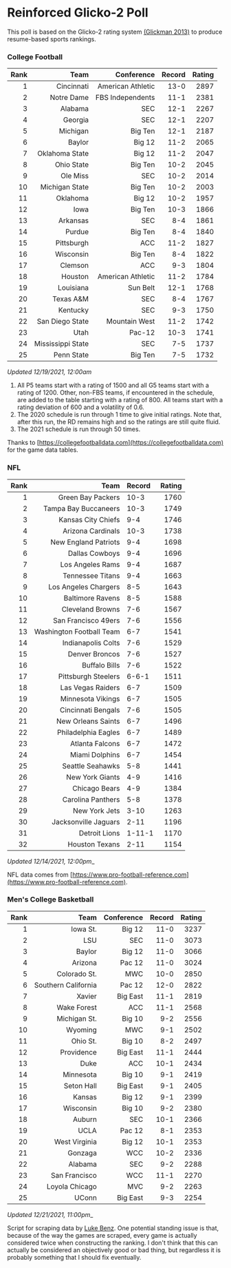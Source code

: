 # Reinforced Glicko-2 Poll

This poll is based on the Glicko-2 rating system [\(Glickman 2013\)](http://glicko.net/glicko/glicko2.pdf) to produce resume-based sports rankings.

### College Football
| Rank  | Team                 | Conference           | Record   | Rating |
| ---:  | ---:                 | ---:                 | ---:     | ---:   |
| 1     | Cincinnati           | American Athletic    | 13-0     | 2897   |
| 2     | Notre Dame           | FBS Independents     | 11-1     | 2381   |
| 3     | Alabama              | SEC                  | 12-1     | 2267   |
| 4     | Georgia              | SEC                  | 12-1     | 2207   |
| 5     | Michigan             | Big Ten              | 12-1     | 2187   |
| 6     | Baylor               | Big 12               | 11-2     | 2065   |
| 7     | Oklahoma State       | Big 12               | 11-2     | 2047   |
| 8     | Ohio State           | Big Ten              | 10-2     | 2045   |
| 9     | Ole Miss             | SEC                  | 10-2     | 2014   |
| 10    | Michigan State       | Big Ten              | 10-2     | 2003   |
| 11    | Oklahoma             | Big 12               | 10-2     | 1957   |
| 12    | Iowa                 | Big Ten              | 10-3     | 1866   |
| 13    | Arkansas             | SEC                  | 8-4      | 1861   |
| 14    | Purdue               | Big Ten              | 8-4      | 1840   |
| 15    | Pittsburgh           | ACC                  | 11-2     | 1827   |
| 16    | Wisconsin            | Big Ten              | 8-4      | 1822   |
| 17    | Clemson              | ACC                  | 9-3      | 1804   |
| 18    | Houston              | American Athletic    | 11-2     | 1784   |
| 19    | Louisiana            | Sun Belt             | 12-1     | 1768   |
| 20    | Texas A&M            | SEC                  | 8-4      | 1767   |
| 21    | Kentucky             | SEC                  | 9-3      | 1750   |
| 22    | San Diego State      | Mountain West        | 11-2     | 1742   |
| 23    | Utah                 | Pac-12               | 10-3     | 1741   |
| 24    | Mississippi State    | SEC                  | 7-5      | 1737   |
| 25    | Penn State           | Big Ten              | 7-5      | 1732   |
_Updated 12/19/2021, 12:00am_

1. All P5 teams start with a rating of 1500 and all G5 teams start with a rating of 1200. Other, non-FBS teams, if encountered in the schedule, are added to the table starting with a rating of 800. All teams start with a rating deviation of 600 and a volatility of 0.6.
2. The 2020 schedule is run through 1 time to give initial ratings. Note that, after this run, the RD remains high and so the ratings are still quite fluid.
3. The 2021 schedule is run through 50 times.

Thanks to [https://collegefootballdata.com](https://collegefootballdata.com) for the game data tables.

### NFL
| Rank  | Team                       | Record   | Rating |
| ---:  | ---:                       | :---     | ---:   |
| 1     | Green Bay Packers          | 10-3     | 1760   |
| 2     | Tampa Bay Buccaneers       | 10-3     | 1749   |
| 3     | Kansas City Chiefs         | 9-4      | 1746   |
| 4     | Arizona Cardinals          | 10-3     | 1738   |
| 5     | New England Patriots       | 9-4      | 1698   |
| 6     | Dallas Cowboys             | 9-4      | 1696   |
| 7     | Los Angeles Rams           | 9-4      | 1687   |
| 8     | Tennessee Titans           | 9-4      | 1663   |
| 9     | Los Angeles Chargers       | 8-5      | 1643   |
| 10    | Baltimore Ravens           | 8-5      | 1588   |
| 11    | Cleveland Browns           | 7-6      | 1567   |
| 12    | San Francisco 49ers        | 7-6      | 1556   |
| 13    | Washington Football Team   | 6-7      | 1541   |
| 14    | Indianapolis Colts         | 7-6      | 1529   |
| 15    | Denver Broncos             | 7-6      | 1527   |
| 16    | Buffalo Bills              | 7-6      | 1522   |
| 17    | Pittsburgh Steelers        | 6-6-1    | 1511   |
| 18    | Las Vegas Raiders          | 6-7      | 1509   |
| 19    | Minnesota Vikings          | 6-7      | 1505   |
| 20    | Cincinnati Bengals         | 7-6      | 1505   |
| 21    | New Orleans Saints         | 6-7      | 1496   |
| 22    | Philadelphia Eagles        | 6-7      | 1489   |
| 23    | Atlanta Falcons            | 6-7      | 1472   |
| 24    | Miami Dolphins             | 6-7      | 1454   |
| 25    | Seattle Seahawks           | 5-8      | 1441   |
| 26    | New York Giants            | 4-9      | 1416   |
| 27    | Chicago Bears              | 4-9      | 1384   |
| 28    | Carolina Panthers          | 5-8      | 1378   |
| 29    | New York Jets              | 3-10     | 1263   |
| 30    | Jacksonville Jaguars       | 2-11     | 1196   |
| 31    | Detroit Lions              | 1-11-1   | 1170   |
| 32    | Houston Texans             | 2-11     | 1154   |
_Updated 12/14/2021, 12:00pm__

NFL data comes from [https://www.pro-football-reference.com](https://www.pro-football-reference.com).

### Men's College Basketball
| Rank  | Team                 | Conference | Record   | Rating |
| ---:  | ---:                 | ---:       | ---:     | ---:   |
| 1     | Iowa St.             | Big 12     | 11-0     | 3237   |
| 2     | LSU                  | SEC        | 11-0     | 3073   |
| 3     | Baylor               | Big 12     | 11-0     | 3066   |
| 4     | Arizona              | Pac 12     | 11-0     | 3024   |
| 5     | Colorado St.         | MWC        | 10-0     | 2850   |
| 6     | Southern California  | Pac 12     | 12-0     | 2822   |
| 7     | Xavier               | Big East   | 11-1     | 2819   |
| 8     | Wake Forest          | ACC        | 11-1     | 2568   |
| 9     | Michigan St.         | Big 10     | 9-2      | 2556   |
| 10    | Wyoming              | MWC        | 9-1      | 2502   |
| 11    | Ohio St.             | Big 10     | 8-2      | 2497   |
| 12    | Providence           | Big East   | 11-1     | 2444   |
| 13    | Duke                 | ACC        | 10-1     | 2434   |
| 14    | Minnesota            | Big 10     | 9-1      | 2419   |
| 15    | Seton Hall           | Big East   | 9-1      | 2405   |
| 16    | Kansas               | Big 12     | 9-1      | 2399   |
| 17    | Wisconsin            | Big 10     | 9-2      | 2380   |
| 18    | Auburn               | SEC        | 10-1     | 2366   |
| 19    | UCLA                 | Pac 12     | 8-1      | 2353   |
| 20    | West Virginia        | Big 12     | 10-1     | 2353   |
| 21    | Gonzaga              | WCC        | 10-2     | 2336   |
| 22    | Alabama              | SEC        | 9-2      | 2288   |
| 23    | San Francisco        | WCC        | 11-1     | 2270   |
| 24    | Loyola Chicago       | MVC        | 9-2      | 2263   |
| 25    | UConn                | Big East   | 9-3      | 2254   |
_Updated 12/21/2021, 11:00pm__

Script for scraping data by [Luke Benz](https://github.com/lbenz730/NCAA_Hoops).
One potential standing issue is that, because of the way the games are scraped, every game is actually considered twice when constructing the ranking. I don't think that this can actually be considered an objectively good or bad thing, but regardless it is probably something that I should fix eventually.
